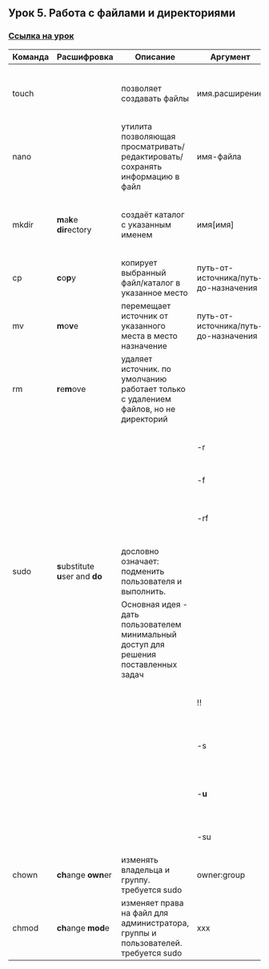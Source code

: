 ## Урок 5. Работа с файлами и директориями
### [Ссылка на урок](https://www.youtube.com/watch?v=jifzdBvUmEs)


| Команда | Расшифровка                        | Описание                      | Аргумент | Описание |
|---------|------------------------------------|-------------------------------|----------|----------|
||||||
| touch |                | позволяет создавать файлы | имя.расширение | необходимо указать имя и расширение для создаваемого файла | 
| nano  |                | утилита позволяющая просматривать/редактировать/сохранять информацию в файл | имя-файла | указывается поле вызова команды |
| mkdir | **m**a**k**e **dir**ectory | создаёт каталог с указанным именем| имя[имя]| создаёт каталог с указанным именем. позволяет создать несколько, перечисляя их через пробел|
| cp    | **c**o**p**y   | копирует выбранный файл/каталог в указанное место | путь-от-источника/путь-до-назначения |                                                         |
| mv    | **m**o**v**e   | перемещает источник от указанного места в место назначение| путь-от-источника/путь-до-назначения|                                                  |
| rm    | **r**e**m**ove | удаляет источник. по умолчанию работает только с удалением файлов, но не директорий |     |                                                        |
|||                                                                                                            | -r  | рекурсивное удаление. позволяет удалять каталоги       |
|||                                                                                                            | -f  | игнорирование несущ. файлов                            |
|||                                                                                                            | -rf | удаление директорий игнорируя файлы и возможные ошибки |
| sudo   | **s**ubstitute **u**ser and **do** | дословно означает: подменить пользователя и выполнить.|||
||                                            | Основная идея - дать пользователем минимальный доступ для решения поставленных задач|||
|||                                                                                                   | !!     | выполнить предыдущую команду от имени суперпользователя |
|||                                                                                                   | -s     | позволяет запустить командный интерпретатор|
|||                                                                                                   | -**u** | позволяет указать, от имени какого пользователя нужно выполнять программу. |
|||                                                                                                   | -su    | интерпретатор + текущий пользователь|
| chown | **ch**ange **own**er | изменять владельца и группу. требуется sudo                                     | owner:group | необходимо указать два имени |
| chmod | **ch**ange **mod**e  | изменяет права на файл для администратора, группы и пользователей. требуется sudo| xxx         | 7 - rwx, 6 - rw, 4 - r  |